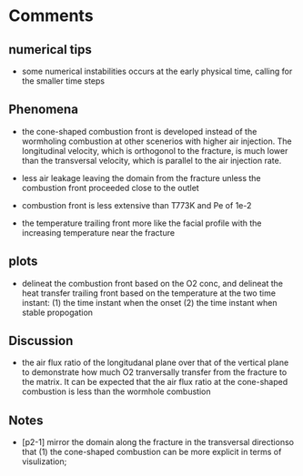 # Comments 

## numerical tips
- some numerical instabilities occurs at the early physical time, calling for the smaller time steps


## Phenomena
- the cone-shaped combustion front is developed instead of the wormholing combustion at other scenerios with higher air injection. The  longitudinal velocity, which is orthogonol to the fracture, is much lower than the transversal velocity, which is parallel to the air injection rate.  
- less air leakage leaving the domain from the fracture unless the combustion front proceeded close to the outlet 

- combustion front is less extensive than T773K and Pe of 1e-2

- the temperature trailing front more like the facial profile with the increasing temperature near the fracture 

## plots 
- delineat the combustion front based on the O2 conc, and delineat the heat transfer trailing front based on the temperature at the two time instant: (1) the time instant when the onset (2) the time instant when stable propogation 


## Discussion
- the air flux ratio of the longitudanal plane over that of the vertical plane to demonstrate how much O2  tranversally transfer from the fracture to the matrix. It can be expected that the air flux ratio at the cone-shaped combustion is less than the wormhole combustion 


## Notes
- [p2-1] mirror the domain along the fracture in the transversal directionso that (1) the cone-shaped combustion can be more explicit in terms of visulization;

